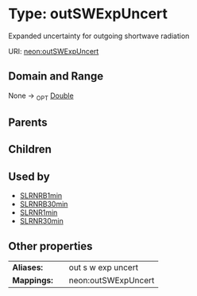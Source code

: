 
# Type: outSWExpUncert


Expanded uncertainty for outgoing shortwave radiation

URI: [neon:outSWExpUncert](https://data.neonscience.org/outSWExpUncert)


## Domain and Range

None ->  <sub>OPT</sub> [Double](types/Double.md)

## Parents


## Children


## Used by

 * [SLRNRB1min](SLRNRB1min.md)
 * [SLRNRB30min](SLRNRB30min.md)
 * [SLRNR1min](SLRNR1min.md)
 * [SLRNR30min](SLRNR30min.md)

## Other properties

|  |  |  |
| --- | --- | --- |
| **Aliases:** | | out s w exp uncert |
| **Mappings:** | | neon:outSWExpUncert |

